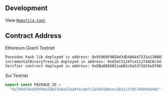 ## Development

View [`Makefile.toml`](./Makefile.toml)

## Contract Address

Ethereum Goerli Testnet

```bash
Poseidon hash lib deployed in address: 0x95969F06EAd3dD48A447533a138BA5D2a9546329
incrementalBinaryTreeLib deployed in address: 0xd5eC5124fce112744C6c3477571Ff3EaC6f12205
Verifier contract deployed in address: 0xEBa06E0851aA02cDa5372835e97A03ACae44064d
```

Sui Testnet

```ts
export const PACKAGE_ID =
  "0x768d79edd9f06e5865356e57aa9fec4d7c2a5b450beec58a213c0578d849a48c";
```
